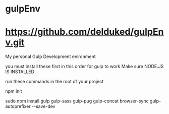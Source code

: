# gulpEnv
# https://github.com/delduked/gulpEnv.git
My personal Gulp Development enironment

you must install these first in this order for gulp to work
Make sure NODE.JS IS INSTALLED

run these commands in the root of your project

npm init

sudo npm install gulp gulp-sass gulp-pug gulp-concat browser-sync gulp-autoprefixer --save-dev
